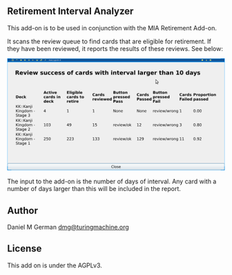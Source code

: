 Retirement Interval Analyzer
-------------

This add-on is to be used  in conjunction with the MIA Retirement Add-on.

It scans the review queue to find cards that are eligible for retirement.
If they have been reviewed, it reports the results of these reviews. See below:

![Retirement Results](retirement.png)

The input to the add-on is the number of days of interval. Any card with a number of days larger than this
will be included in the report.

Author
-----

Daniel M  German <dmg@turingmachine.org>

License
-------

This add on is under the AGPLv3.
